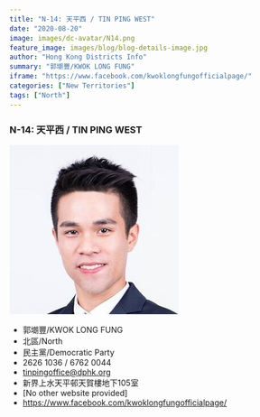 ```yaml
---
title: "N-14: 天平西 / TIN PING WEST"
date: "2020-08-20"
image: images/dc-avatar/N14.png
feature_image: images/blog/blog-details-image.jpg
author: "Hong Kong Districts Info"
summary: "郭㙟豐/KWOK LONG FUNG"
iframe: "https://www.facebook.com/kwoklongfungofficialpage/"
categories: ["New Territories"]
tags: ["North"]
---
```


### N-14: 天平西 / TIN PING WEST  
![](/images/dc-avatar/N14.png)  

 - 郭㙟豐/KWOK LONG FUNG  
 - 北區/North  
 - 民主黨/Democratic Party  
 - 2626 1036 / 6762 0044  
 - tinpingoffice@dphk.org  
 - 新界上水天平邨天賀樓地下105室  
 - [No other website provided]  
 - https://www.facebook.com/kwoklongfungofficialpage/
